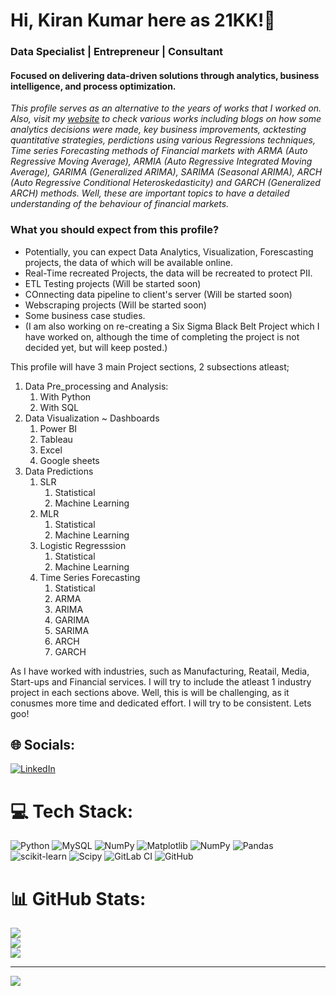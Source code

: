 # Hi, Kiran Kumar here as 21KK!👋
###  Data Specialist | Entrepreneur | Consultant

#### Focused on delivering data-driven solutions through analytics, business intelligence, and process optimization.

*This profile serves as an alternative to the years of works that I worked on. Also, visit my [website](https://www.k21projects.in) to check various works including blogs on how some analytics decisions were made, key business improvements, acktesting quantitative strategies, perdictions using various Regressions techniques, Time series Forecasting methods of Financial markets with ARMA (Auto Regressive Moving Average), ARMIA (Auto Regressive Integrated Moving Average), GARIMA (Generalized ARIMA), SARIMA (Seasonal ARIMA), ARCH (Auto Regressive Conditional Heteroskedasticity) and GARCH (Generalized ARCH) methods.
Well, these are important topics to have a detailed understanding of the behaviour of financial markets.*

### **What you should expect from this profile?**

- Potentially, you can expect Data Analytics, Visualization, Forescasting projects, the data of which will be available online.
- Real-Time recreated Projects, the data will be recreated to protect PII.
- ETL Testing projects (Will be started soon) 
- COnnecting data pipeline to client's server (Will be started soon)
- Webscraping projects (Will be started soon)
- Some business case studies.
- (I am also working on re-creating a Six Sigma Black Belt Project which I have worked on, although the time of completing the project is not decided yet, but will keep posted.)


This profile will have 3 main Project sections, 2 subsections atleast; 

  1. Data Pre_processing and Analysis:
     1. With Python
     2. With SQL
  2. Data Visualization ~ Dashboards
     1. Power BI
     2. Tableau
     3. Excel
     4. Google sheets
  3. Data Predictions
     1. SLR
         1. Statistical
         2. Machine Learning
     2. MLR
         1. Statistical
         2. Machine Learning
     3. Logistic Regresssion
         1. Statistical
         2. Machine Learning
      4. Time Series Forecasting
         1. Statistical
         2. ARMA
         3. ARIMA
         4. GARIMA
         5. SARIMA
         6. ARCH
         7. GARCH

As I have worked with industries, such as Manufacturing, Reatail, Media, Start-ups and Financial services. I will try to include the atleast 1 industry project in each sections above.
Well, this is will be challenging, as it conusmes more time and dedicated effort. 
I will try to be consistent. Lets goo! 


## 🌐 Socials:
[![LinkedIn](https://img.shields.io/badge/LinkedIn-%230077B5.svg?logo=linkedin&logoColor=white)](https://linkedin.com/in/https://www.linkedin.com/in/kirands) 

# 💻 Tech Stack:
![Python](https://img.shields.io/badge/python-3670A0?style=for-the-badge&logo=python&logoColor=ffdd54) ![MySQL](https://img.shields.io/badge/mysql-4479A1.svg?style=for-the-badge&logo=mysql&logoColor=white) ![NumPy](https://img.shields.io/badge/numpy-%23013243.svg?style=for-the-badge&logo=numpy&logoColor=white) ![Matplotlib](https://img.shields.io/badge/Matplotlib-%23ffffff.svg?style=for-the-badge&logo=Matplotlib&logoColor=black) ![NumPy](https://img.shields.io/badge/numpy-%23013243.svg?style=for-the-badge&logo=numpy&logoColor=white) ![Pandas](https://img.shields.io/badge/pandas-%23150458.svg?style=for-the-badge&logo=pandas&logoColor=white) ![scikit-learn](https://img.shields.io/badge/scikit--learn-%23F7931E.svg?style=for-the-badge&logo=scikit-learn&logoColor=white) ![Scipy](https://img.shields.io/badge/SciPy-%230C55A5.svg?style=for-the-badge&logo=scipy&logoColor=%white) ![GitLab CI](https://img.shields.io/badge/gitlab%20CI-%23181717.svg?style=for-the-badge&logo=gitlab&logoColor=white) ![GitHub](https://img.shields.io/badge/github-%23121011.svg?style=for-the-badge&logo=github&logoColor=white)
# 📊 GitHub Stats:
![](https://github-readme-stats.vercel.app/api?username=21KK&theme=dark&hide_border=false&include_all_commits=false&count_private=false)<br/>
![](https://github-readme-streak-stats.herokuapp.com/?user=21KK&theme=dark&hide_border=false)<br/>
![](https://github-readme-stats.vercel.app/api/top-langs/?username=21KK&theme=dark&hide_border=false&include_all_commits=false&count_private=false&layout=compact)

---
[![](https://visitcount.itsvg.in/api?id=21KK&icon=0&color=0)](https://visitcount.itsvg.in)

<!-- Proudly created with GPRM ( https://gprm.itsvg.in ) -->
